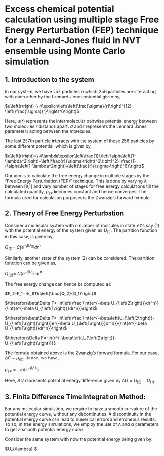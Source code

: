 # Excess chemical potential calculation using multiple stage Free Energy Perturbation (FEP) technique for a Lennard-Jones fluid in NVT ensemble using Monte Carlo simulation

## 1. Introduction to the system

In our system, we have 257 particles in which 256 particles are interacting with each other by the Lennard-Jones potential given by,

$u\left(r\right)=\ 4\epsilon\left(\left(\frac{\sigma}{r}\right)^{12}-\left(\frac{\sigma}{r}\right)^6\right)$ 

Here, $u\left(r\right)$ represents the intermolecular pairwise potential energy between two molecules $r$ distance apart. $\sigma$ and $\epsilon$ represents the Lennard Jones parameters acting between the molecules.

The last 257th particle interacts with the system of these 256 particles by some different potential, which is given by,

$u\left(r\right)=\ 4\lambda\epsilon\left(\frac{1}{\left[\alpha\left(1-\lambda^2\right)+\left(\frac{r}{\sigma}\right)^6\right]^2}-\frac{1}{\alpha\left(1-\lambda^2\right)+\left(\frac{r}{\sigma}\right)^6}\right)$

Our aim is to calculate the free energy change in multiple stages by the “Free Energy Perturbation (FEP)” technique. This is done by varying $\lambda$ between [0,1] and vary number of stages for free energy calculations till the calculated quantity, $μ_{ex}$ becomes constant and hence converges. The formula used for calculation purposes is the Zwanzig’s forward formula.

## 2. Theory of Free Energy Perturbation

Consider a molecular system with $n$ number of molcules in state let's say $(1)$ with the potential energy of the system given as $U_{(1)}$. The partition function in this case, is given by,

$Q_{(1)}=\ C\int{e^{-\beta U_{(1)}}dr^n}$ 

Similarly, another state of the system (2) can be considered. The partition function can be given as,

$Q_{(2)}=\ C\int{e^{-\beta U_{(2)}}dr^n}$

The free energy change can hence be computed as:

$F_2-F_1=-k_BTln\left(\frac{Q_2}{Q_1}\right)$

$\therefore\beta\Delta F=-ln\left(\frac{\int{e^{-\beta U_{\left(2\right)}}dr^n}}{\int{e^{-\beta U_{\left(1\right)}}dr^n}}\right)$

$\therefore\beta\Delta F=-ln\left(\frac{\int{e^{-\beta\left(U_{\left(2\right)}-U_{\left(1\right)}\right)}e^{-\beta U_{\left(1\right)}}dr^n}}{\int{e^{-\beta U_{\left(1\right)}}dr^n}}\right)$

$\therefore\Delta F=-ln(e^{-\beta\left(U_{\left(2\right)}-U_{\left(1\right)}\right)})\$

The formula obtained above is the Zwanzig’s forward formula. For our case, $ΔF=μ_{ex}$. Hence, we have,

$μ_{ex}=-ln(e^{-\beta \Delta U})$

Here, $\Delta U$ represents potential energy difference given by $\Delta U=U_{\left(2\right)}-U_{\left(1\right)}$.

## 3. Finite Difference Time Integration Method:

For any molecular simulation, we require to have a smooth curvature of the potential energy curve, without any discontinuties. A discontinuity in the potential energy curve can lead to numerical errors and erroneous results. To so, in free energy simulations, we employ the use of $\lambda$ and $\alpha$ parameters to get a smooth potential energy curve. 

Consider the same system with now the potential energy being given by:

$U_{\lambda\} $
